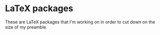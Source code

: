 # LaTeX packages

These are LaTeX packages that I'm working on in order to cut down on the size of my preamble.
